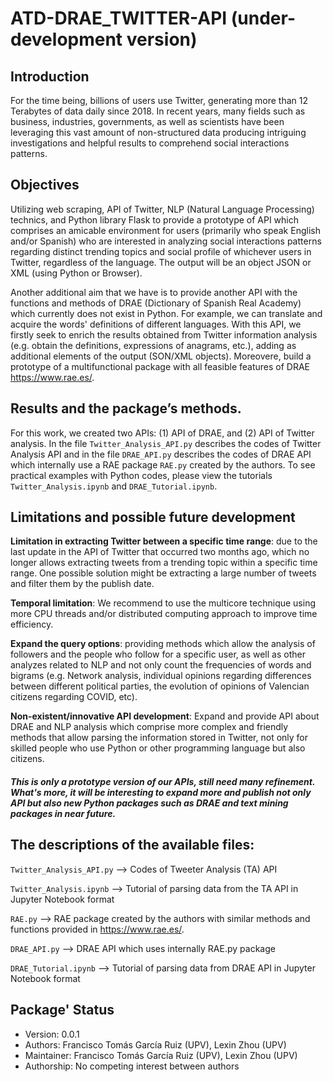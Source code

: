 # ATD-DRAE_TWITTER-API (under-development version)

## Introduction
For the time being, billions of users use Twitter, generating more than 12 Terabytes of data daily since 2018. In recent years, many fields such as business, industries, governments, as well as scientists have been leveraging this vast amount of non-structured data producing intriguing investigations and helpful results to comprehend social interactions patterns.

## Objectives
Utilizing web scraping, API of Twitter, NLP (Natural Language Processing) technics, and Python library Flask to provide a prototype of API which comprises an amicable environment for users (primarily who speak English and/or Spanish) who are interested in analyzing social interactions patterns regarding distinct trending topics and social profile of whichever users in Twitter, regardless of the language. The output will be an object JSON or XML (using Python or Browser).

Another additional aim that we have is to provide another API with the functions and methods of DRAE (Dictionary of Spanish Real Academy) which currently does not exist in Python. For example, we can translate and acquire the words' definitions of different languages. With this API, we firstly seek to enrich the results obtained from Twitter information analysis (e.g. obtain the definitions, expressions of anagrams, etc.), adding as additional elements of the output (SON/XML objects). Moreovere, build a prototype of a multifunctional package with all feasible features of DRAE https://www.rae.es/.

## Results and the package’s methods.
For this work, we created two APIs: (1) API of DRAE, and (2) API of Twitter analysis. In the file `Twitter_Analysis_API.py` describes the codes of Twitter Analysis API and in the file `DRAE_API.py` describes the codes of DRAE API which internally use a RAE package `RAE.py` created by the authors. To see practical examples with Python codes, please view the tutorials `Twitter_Analysis.ipynb` and `DRAE_Tutorial.ipynb`.

## Limitations and possible future development
**Limitation in extracting Twitter between a specific time range**: due to the last update in the API of Twitter that occurred two months ago, which no longer allows extracting tweets from a trending topic within a specific time range. One possible solution might be extracting a large number of tweets and filter them by the publish date.

**Temporal limitation**: We recommend to use the multicore technique using more CPU threads and/or distributed computing approach to improve time efficiency.

**Expand the query options**: providing methods which allow the analysis of followers and the people who follow for a specific user, as well as other analyzes related to NLP and not only count the frequencies of words and bigrams (e.g. Network analysis, individual opinions regarding differences between different political parties, the evolution of opinions of Valencian citizens regarding COVID, etc).

**Non-existent/innovative API development**: Expand and provide API about DRAE and NLP analysis which comprise more complex and friendly methods that allow parsing the information stored in Twitter, not only for skilled people who use Python or other programming language but also citizens.

#### *This is only a prototype version of our APIs, still need many refinement. What's more, it will be interesting to expand more and publish not only API but also new Python packages such as DRAE and text mining packages in near future.*

## The descriptions of the available files:

`Twitter_Analysis_API.py` --> Codes of Tweeter Analysis (TA) API

`Twitter_Analysis.ipynb` --> Tutorial of parsing data from the TA API in Jupyter Notebook format

`RAE.py` --> RAE package created by the authors with similar methods and functions provided in https://www.rae.es/.

`DRAE_API.py` --> DRAE API which uses internally RAE.py package

`DRAE_Tutorial.ipynb` --> Tutorial of parsing data from DRAE API in Jupyter Notebook format

## Package' Status
- Version: 0.0.1
- Authors: Francisco Tomás García Ruiz (UPV), Lexin Zhou (UPV)
- Maintainer: Francisco Tomás García Ruiz (UPV), Lexin Zhou (UPV)
- Authorship: No competing interest between authors
